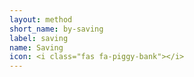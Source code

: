 ```yaml
---
layout: method
short_name: by-saving
label: saving
name: Saving
icon: <i class="fas fa-piggy-bank"></i>
---
```

